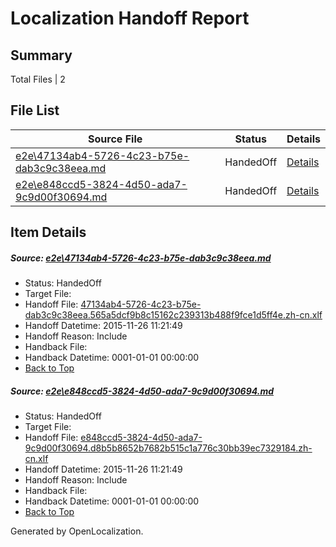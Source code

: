 # <a name='report-top'></a> Localization Handoff Report

## Summary
 Total Files | 2

## File List
 Source File | Status | Details 
 ----------- | ------ | ------- 
 [e2e\47134ab4-5726-4c23-b75e-dab3c9c38eea.md](https://github.com/OpenLocalizationTest/oltest/blob/f08c170e4a5fc467208b8e1733215ac813a7ff01/e2e/47134ab4-5726-4c23-b75e-dab3c9c38eea.md) | HandedOff | [Details](#540c3ed2489c0b479448581d410662a6b27255691)
 [e2e\e848ccd5-3824-4d50-ada7-9c9d00f30694.md](https://github.com/OpenLocalizationTest/oltest/blob/f08c170e4a5fc467208b8e1733215ac813a7ff01/e2e/e848ccd5-3824-4d50-ada7-9c9d00f30694.md) | HandedOff | [Details](#8ca4fd1fe0ffcc92322a77c84fdca13b5dfd97042)

## Item Details
##### <a name='540c3ed2489c0b479448581d410662a6b27255691'></a> Source: [e2e\47134ab4-5726-4c23-b75e-dab3c9c38eea.md](https://github.com/OpenLocalizationTest/oltest/blob/f08c170e4a5fc467208b8e1733215ac813a7ff01/e2e/47134ab4-5726-4c23-b75e-dab3c9c38eea.md)
* Status: HandedOff
* Target File: 
* Handoff File: [47134ab4-5726-4c23-b75e-dab3c9c38eea.565a5dcf9b8c15162c239313b488f9fce1d5ff4e.zh-cn.xlf](https://github.com/OpenLocalizationTestOrg/olhandoff/blob/d7b3c5c31a386e41058beb0190220c0af385d87f/ol-handoff/OpenLocalizationTestOrg/oltest.zh-cn/yanz/47134ab4-5726-4c23-b75e-dab3c9c38eea.565a5dcf9b8c15162c239313b488f9fce1d5ff4e.zh-cn.xlf)
* Handoff Datetime: 2015-11-26 11:21:49
* Handoff Reason: Include
* Handback File: 
* Handback Datetime: 0001-01-01 00:00:00
* [Back to Top](#report-top)

##### <a name='8ca4fd1fe0ffcc92322a77c84fdca13b5dfd97042'></a> Source: [e2e\e848ccd5-3824-4d50-ada7-9c9d00f30694.md](https://github.com/OpenLocalizationTest/oltest/blob/f08c170e4a5fc467208b8e1733215ac813a7ff01/e2e/e848ccd5-3824-4d50-ada7-9c9d00f30694.md)
* Status: HandedOff
* Target File: 
* Handoff File: [e848ccd5-3824-4d50-ada7-9c9d00f30694.d8b5b8652b7682b515c1a776c30bb39ec7329184.zh-cn.xlf](https://github.com/OpenLocalizationTestOrg/olhandoff/blob/d7b3c5c31a386e41058beb0190220c0af385d87f/ol-handoff/OpenLocalizationTestOrg/oltest.zh-cn/yanz/e848ccd5-3824-4d50-ada7-9c9d00f30694.d8b5b8652b7682b515c1a776c30bb39ec7329184.zh-cn.xlf)
* Handoff Datetime: 2015-11-26 11:21:49
* Handoff Reason: Include
* Handback File: 
* Handback Datetime: 0001-01-01 00:00:00
* [Back to Top](#report-top)


Generated by OpenLocalization.
